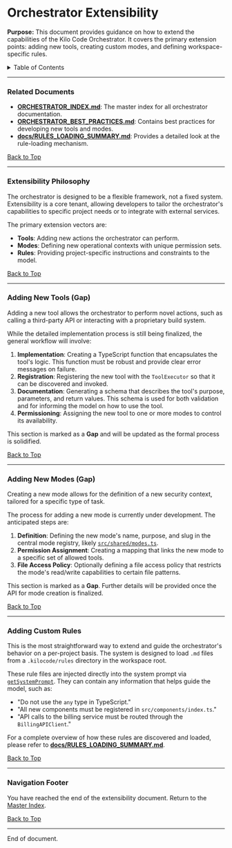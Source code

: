 # Orchestrator Extensibility

**Purpose:** This document provides guidance on how to extend the capabilities of the Kilo Code Orchestrator. It covers the primary extension points: adding new tools, creating custom modes, and defining workspace-specific rules.

<details>
<summary>Table of Contents</summary>

- [1. Related Documents](#related-documents)
- [2. Extensibility Philosophy](#extensibility-philosophy)
- [3. Adding New Tools (Gap)](#adding-new-tools-gap)
- [4. Adding New Modes (Gap)](#adding-new-modes-gap)
- [5. Adding Custom Rules](#adding-custom-rules)
- [6. Navigation Footer](#navigation-footer)

</details>

---

### Related Documents

<a id="related-documents"></a>

- **[ORCHESTRATOR_INDEX.md](ORCHESTRATOR_INDEX.md)**: The master index for all orchestrator documentation.
- **[ORCHESTRATOR_BEST_PRACTICES.md](ORCHESTRATOR_BEST_PRACTICES.md)**: Contains best practices for developing new tools and modes.
- **[docs/RULES_LOADING_SUMMARY.md](RULES_LOADING_SUMMARY.md)**: Provides a detailed look at the rule-loading mechanism.

[Back to Top](#orchestrator-extensibility)

---

### Extensibility Philosophy

<a id="extensibility-philosophy"></a>

The orchestrator is designed to be a flexible framework, not a fixed system. Extensibility is a core tenant, allowing developers to tailor the orchestrator's capabilities to specific project needs or to integrate with external services.

The primary extension vectors are:

- **Tools**: Adding new actions the orchestrator can perform.
- **Modes**: Defining new operational contexts with unique permission sets.
- **Rules**: Providing project-specific instructions and constraints to the model.

[Back to Top](#orchestrator-extensibility)

---

### Adding New Tools (Gap)

<a id="adding-new-tools-gap"></a>

Adding a new tool allows the orchestrator to perform novel actions, such as calling a third-party API or interacting with a proprietary build system.

While the detailed implementation process is still being finalized, the general workflow will involve:

1.  **Implementation**: Creating a TypeScript function that encapsulates the tool's logic. This function must be robust and provide clear error messages on failure.
2.  **Registration**: Registering the new tool with the `ToolExecutor` so that it can be discovered and invoked.
3.  **Documentation**: Generating a schema that describes the tool's purpose, parameters, and return values. This schema is used for both validation and for informing the model on how to use the tool.
4.  **Permissioning**: Assigning the new tool to one or more modes to control its availability.

This section is marked as a **Gap** and will be updated as the formal process is solidified.

[Back to Top](#orchestrator-extensibility)

---

### Adding New Modes (Gap)

<a id="adding-new-modes-gap"></a>

Creating a new mode allows for the definition of a new security context, tailored for a specific type of task.

The process for adding a new mode is currently under development. The anticipated steps are:

1.  **Definition**: Defining the new mode's name, purpose, and slug in the central mode registry, likely [`src/shared/modes.ts`](src/shared/modes.ts:69).
2.  **Permission Assignment**: Creating a mapping that links the new mode to a specific set of allowed tools.
3.  **File Access Policy**: Optionally defining a file access policy that restricts the mode's read/write capabilities to certain file patterns.

This section is marked as a **Gap**. Further details will be provided once the API for mode creation is finalized.

[Back to Top](#orchestrator-extensibility)

---

### Adding Custom Rules

<a id="adding-custom-rules"></a>

This is the most straightforward way to extend and guide the orchestrator's behavior on a per-project basis. The system is designed to load `.md` files from a `.kilocode/rules` directory in the workspace root.

These rule files are injected directly into the system prompt via [`getSystemPrompt`](src/core/task/Task.ts:2499). They can contain any information that helps guide the model, such as:

- "Do not use the `any` type in TypeScript."
- "All new components must be registered in `src/components/index.ts`."
- "API calls to the billing service must be routed through the `BillingAPIClient`."

For a complete overview of how these rules are discovered and loaded, please refer to **[docs/RULES_LOADING_SUMMARY.md](RULES_LOADING_SUMMARY.md)**.

[Back to Top](#orchestrator-extensibility)

---

### Navigation Footer

<a id="navigation-footer"></a>

You have reached the end of the extensibility document. Return to the [Master Index](ORCHESTRATOR_INDEX.md).

[Back to Top](#orchestrator-extensibility)

---

End of document.
